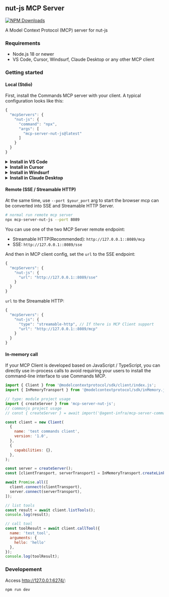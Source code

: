 ## nut-js MCP Server

[![NPM Downloads](https://img.shields.io/npm/d18m/mcp-server-nut-js)](https://www.npmjs.com/package/mcp-server-nut-js)

A Model Context Protocol (MCP) server for nut-js


### Requirements

- Node.js 18 or newer
- VS Code, Cursor, Windsurf, Claude Desktop or any other MCP client


### Getting started

#### Local (Stdio)

First, install the Commands MCP server with your client. A typical configuration looks like this:

```js
{
  "mcpServers": {
    "nut-js": {
      "command": "npx",
      "args": [
        "mcp-server-nut-js@latest"
      ]
    }
  }
}
```

<details><summary><b>Install in VS Code</b></summary>

You can also install the nut-js MCP server using the VS Code CLI:

```bash
# For VS Code
code --add-mcp '{"name":"nut-js","command":"npx","args":["mcp-server-nut-js@latest"]}'
```

After installation, the Commands MCP server will be available for use with your GitHub Copilot agent in VS Code.
</details>

<details>
<summary><b>Install in Cursor</b></summary>

Go to `Cursor Settings` -> `MCP` -> `Add new MCP Server`. Name to your liking, `npx mcp-server-nut-js`. You can also verify config or add command like arguments via clicking `Edit`.

```js
{
  "mcpServers": {
    "nut-js": {
      "command": "npx",
      "args": [
        "mcp-server-nut-js@latest"
      ]
    }
  }
}
```
</details>

<details>
<summary><b>Install in Windsurf</b></summary>

Follow Windsuff MCP [documentation](https://docs.windsurf.com/windsurf/cascade/mcp). Use following configuration:

```js
{
  "mcpServers": {
    "nut-js": {
      "command": "npx",
      "args": [
        "mcp-server-nut-js@latest"
      ]
    }
  }
}
```
</details>

<details>
<summary><b>Install in Claude Desktop</b></summary>

Follow the MCP install [guide](https://modelcontextprotocol.io/quickstart/user), use following configuration:

```js
{
  "mcpServers": {
    "nut-js": {
      "command": "npx",
      "args": [
        "mcp-server-nut-js@latest"
      ]
    }
  }
}
```
</details>

#### Remote (SSE / Streamable HTTP)

At the same time, use `--port $your_port` arg to start the browser mcp can be converted into SSE and Streamable HTTP Server.

```bash
# normal run remote mcp server
npx mcp-server-nut-js --port 8089
```

You can use one of the two MCP Server remote endpoint:
- Streamable HTTP(Recommended): `http://127.0.0.1::8089/mcp`
- SSE: `http://127.0.0.1::8089/sse`


And then in MCP client config, set the `url` to the SSE endpoint:

```js
{
  "mcpServers": {
    "nut-js": {
      "url": "http://127.0.0.1::8089/sse"
    }
  }
}
```

`url` to the Streamable HTTP:

```js
{
  "mcpServers": {
    "nut-js": {
      "type": "streamable-http", // If there is MCP Client support
      "url": "http://127.0.0.1::8089/mcp"
    }
  }
}
```

#### In-memory call

If your MCP Client is developed based on JavaScript / TypeScript, you can directly use in-process calls to avoid requiring your users to install the command-line interface to use Commands MCP.

```js
import { Client } from '@modelcontextprotocol/sdk/client/index.js';
import { InMemoryTransport } from '@modelcontextprotocol/sdk/inMemory.js';

// type: module project usage
import { createServer } from 'mcp-server-nut-js';
// commonjs project usage
// const { createServer } = await import('@agent-infra/mcp-server-commands')

const client = new Client(
  {
    name: 'test commands client',
    version: '1.0',
  },
  {
    capabilities: {},
  },
);

const server = createServer();
const [clientTransport, serverTransport] = InMemoryTransport.createLinkedPair();

await Promise.all([
  client.connect(clientTransport),
  server.connect(serverTransport),
]);

// list tools
const result = await client.listTools();
console.log(result);

// call tool
const toolResult = await client.callTool({
  name: 'test_tool',
  arguments: {
    hello: 'hello'
  },
});
console.log(toolResult);
```

### Developement

Access http://127.0.0.1:6274/:

```bash
npm run dev
```
